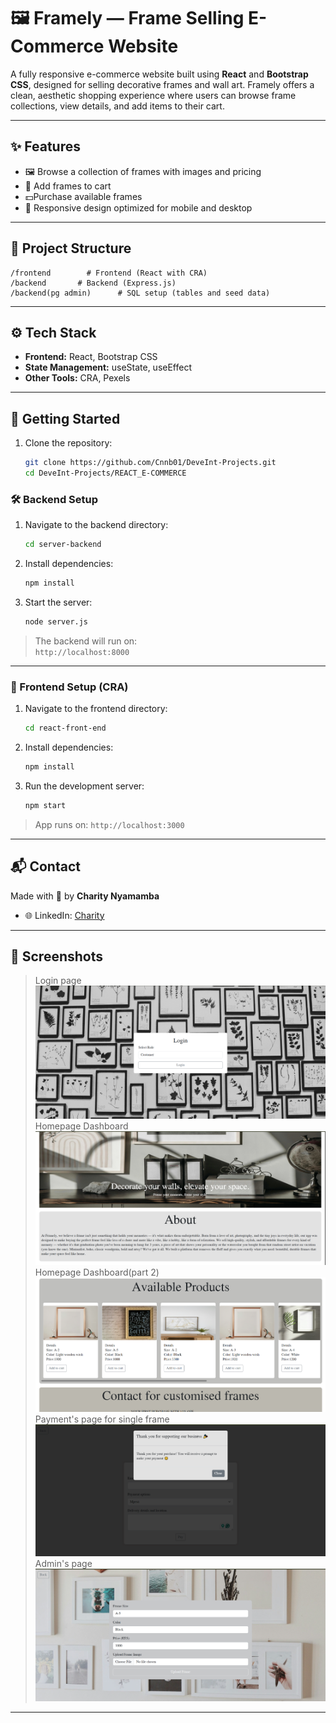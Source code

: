 
# 🖼 Framely — Frame Selling E-Commerce Website

A fully responsive e-commerce website built using **React** and **Bootstrap CSS**, designed for selling decorative frames and wall art.
Framely offers a clean, aesthetic shopping experience where users can browse frame collections, view details, and add items to their cart.

---

## ✨ Features

- 🖼 Browse a collection of frames with images and pricing
- 🛒 Add frames to cart
- 💵Purchase available frames
- 📱 Responsive design optimized for mobile and desktop

---
## 📁 Project Structure

```
/frontend        # Frontend (React with CRA)
/backend       # Backend (Express.js)
/backend(pg admin)      # SQL setup (tables and seed data)
```
---

## ⚙️ Tech Stack

- **Frontend:** React, Bootstrap CSS
- **State Management:** useState, useEffect
- **Other Tools:** CRA, Pexels

---

## 🚀 Getting Started

1. Clone the repository:
   ```bash
   git clone https://github.com/Cnnb01/DeveInt-Projects.git
   cd DeveInt-Projects/REACT_E-COMMERCE
   ```
### 🛠 Backend Setup

1. Navigate to the backend directory:
   ```bash
   cd server-backend
   ```

2. Install dependencies:
   ```bash
   npm install
   ```

3. Start the server:
   ```bash
   node server.js
   ```

> The backend will run on:  
> `http://localhost:8000`

---
### 🎨 Frontend Setup (CRA)

1. Navigate to the frontend directory:
   ```bash
   cd react-front-end
   ```

2. Install dependencies:
   ```bash
   npm install
   ```

3. Run the development server:
   ```bash
   npm start
   ```

> App runs on:
> `http://localhost:3000`

---

## 📬 Contact

Made with 💙 by **Charity Nyamamba**

- 🌐 LinkedIn: [Charity](https://www.linkedin.com/in/charity-nyamamba/)


---

## 📸 Screenshots

> Login page ![alt text](./screenshots/login.png)
> Homepage Dashboard ![alt text](./screenshots/home1.png)
> Homepage Dashboard(part 2) ![alt text](./screenshots/home2.png)
> Payment's page for single frame ![alt text](./screenshots/pay.png)
> Admin's page ![alt text](./screenshots/admin.png)

---
